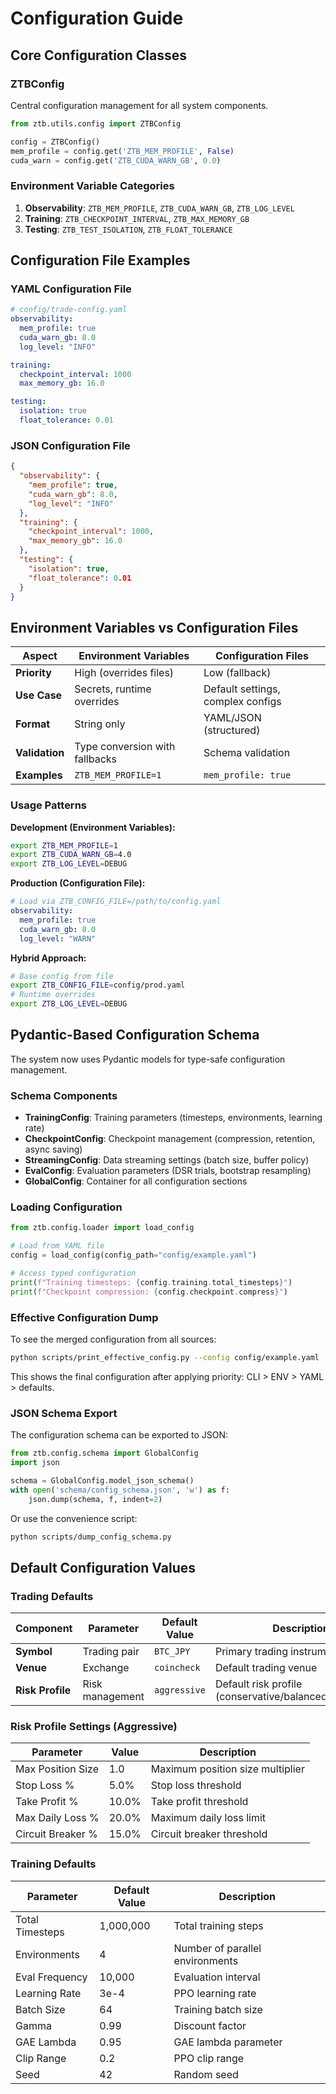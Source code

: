 # Configuration Guide

## Core Configuration Classes

### ZTBConfig
Central configuration management for all system components.

```python
from ztb.utils.config import ZTBConfig

config = ZTBConfig()
mem_profile = config.get('ZTB_MEM_PROFILE', False)
cuda_warn = config.get('ZTB_CUDA_WARN_GB', 0.0)
```

### Environment Variable Categories

1. **Observability**: `ZTB_MEM_PROFILE`, `ZTB_CUDA_WARN_GB`, `ZTB_LOG_LEVEL`
2. **Training**: `ZTB_CHECKPOINT_INTERVAL`, `ZTB_MAX_MEMORY_GB`
3. **Testing**: `ZTB_TEST_ISOLATION`, `ZTB_FLOAT_TOLERANCE`

## Configuration File Examples

### YAML Configuration File

```yaml
# config/trade-config.yaml
observability:
  mem_profile: true
  cuda_warn_gb: 8.0
  log_level: "INFO"

training:
  checkpoint_interval: 1000
  max_memory_gb: 16.0

testing:
  isolation: true
  float_tolerance: 0.01
```

### JSON Configuration File

```json
{
  "observability": {
    "mem_profile": true,
    "cuda_warn_gb": 8.0,
    "log_level": "INFO"
  },
  "training": {
    "checkpoint_interval": 1000,
    "max_memory_gb": 16.0
  },
  "testing": {
    "isolation": true,
    "float_tolerance": 0.01
  }
}
```

## Environment Variables vs Configuration Files

| Aspect | Environment Variables | Configuration Files |
|--------|----------------------|-------------------|
| **Priority** | High (overrides files) | Low (fallback) |
| **Use Case** | Secrets, runtime overrides | Default settings, complex configs |
| **Format** | String only | YAML/JSON (structured) |
| **Validation** | Type conversion with fallbacks | Schema validation |
| **Examples** | `ZTB_MEM_PROFILE=1` | `mem_profile: true` |

### Usage Patterns

**Development (Environment Variables):**

```bash
export ZTB_MEM_PROFILE=1
export ZTB_CUDA_WARN_GB=4.0
export ZTB_LOG_LEVEL=DEBUG
```

**Production (Configuration File):**

```yaml
# Load via ZTB_CONFIG_FILE=/path/to/config.yaml
observability:
  mem_profile: true
  cuda_warn_gb: 8.0
  log_level: "WARN"
```

**Hybrid Approach:**

```bash
# Base config from file
export ZTB_CONFIG_FILE=config/prod.yaml
# Runtime overrides
export ZTB_LOG_LEVEL=DEBUG
```

## Pydantic-Based Configuration Schema

The system now uses Pydantic models for type-safe configuration management.

### Schema Components

- **TrainingConfig**: Training parameters (timesteps, environments, learning rate)
- **CheckpointConfig**: Checkpoint management (compression, retention, async saving)
- **StreamingConfig**: Data streaming settings (batch size, buffer policy)
- **EvalConfig**: Evaluation parameters (DSR trials, bootstrap resampling)
- **GlobalConfig**: Container for all configuration sections

### Loading Configuration

```python
from ztb.config.loader import load_config

# Load from YAML file
config = load_config(config_path="config/example.yaml")

# Access typed configuration
print(f"Training timesteps: {config.training.total_timesteps}")
print(f"Checkpoint compression: {config.checkpoint.compress}")
```

### Effective Configuration Dump

To see the merged configuration from all sources:

```bash
python scripts/print_effective_config.py --config config/example.yaml
```

This shows the final configuration after applying priority: CLI > ENV > YAML > defaults.

### JSON Schema Export

The configuration schema can be exported to JSON:

```python
from ztb.config.schema import GlobalConfig
import json

schema = GlobalConfig.model_json_schema()
with open('schema/config_schema.json', 'w') as f:
    json.dump(schema, f, indent=2)
```

Or use the convenience script:

```bash
python scripts/dump_config_schema.py
```

## Default Configuration Values

### Trading Defaults

| Component | Parameter | Default Value | Description |
|-----------|-----------|---------------|-------------|
| **Symbol** | Trading pair | `BTC_JPY` | Primary trading instrument |
| **Venue** | Exchange | `coincheck` | Default trading venue |
| **Risk Profile** | Risk management | `aggressive` | Default risk profile (conservative/balanced/aggressive) |

### Risk Profile Settings (Aggressive)

| Parameter | Value | Description |
|-----------|-------|-------------|
| Max Position Size | 1.0 | Maximum position size multiplier |
| Stop Loss % | 5.0% | Stop loss threshold |
| Take Profit % | 10.0% | Take profit threshold |
| Max Daily Loss % | 20.0% | Maximum daily loss limit |
| Circuit Breaker % | 15.0% | Circuit breaker threshold |

### Training Defaults

| Parameter | Default Value | Description |
|-----------|---------------|-------------|
| Total Timesteps | 1,000,000 | Total training steps |
| Environments | 4 | Number of parallel environments |
| Eval Frequency | 10,000 | Evaluation interval |
| Learning Rate | 3e-4 | PPO learning rate |
| Batch Size | 64 | Training batch size |
| Gamma | 0.99 | Discount factor |
| GAE Lambda | 0.95 | GAE lambda parameter |
| Clip Range | 0.2 | PPO clip range |
| Seed | 42 | Random seed |
